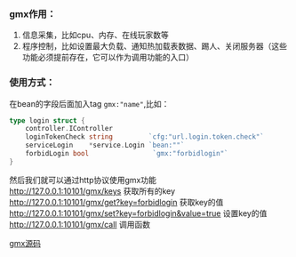 
### gmx作用：
1. 信息采集，比如cpu、内存、在线玩家数等
2. 程序控制，比如设置最大负载、通知热加载表数据、踢人、关闭服务器（这些功能必须提前存在，它可以作为调用功能的入口）

### 使用方式：
在bean的字段后面加入tag `gmx:"name"`,比如：  
```go
type login struct {
	controller.IController
	loginTokenCheck string         `cfg:"url.login.token.check"`
	serviceLogin    *service.Login `bean:""`
	forbidLogin bool				`gmx:"forbidlogin"`
}
```
然后我们就可以通过http协议使用gmx功能  
http://127.0.0.1:10101/gmx/keys 获取所有的key  
http://127.0.0.1:10101/gmx/get?key=forbidlogin 获取key的值  
http://127.0.0.1:10101/gmx/set?key=forbidlogin&value=true 设置key的值  
http://127.0.0.1:10101/gmx/call 调用函数  

[gmx源码](https://github.com/gosrv/gmx)

